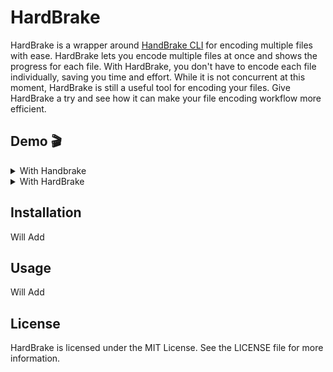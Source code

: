 # HardBrake

HardBrake is a wrapper around [HandBrake CLI](https://github.com/HandBrake/HandBrake) for encoding multiple files with ease. HardBrake lets you encode multiple files at once and shows the progress for each file. With HardBrake, you don't have to encode each file individually, saving you time and effort. While it is not concurrent at this moment, HardBrake is still a useful tool for encoding your files. Give HardBrake a try and see how it can make your file encoding workflow more efficient.

## Demo 🎬

<details>
<summary>With Handbrake</summary>
<img style="width: 100%" src="demo/handbrake-gui.gif" />
</details>
<details>

<summary>With HardBrake</summary>
<img style="width: 100%" src="demo/hardbrake.gif" />
</details>

## Installation

Will Add

## Usage

Will Add

## License

HardBrake is licensed under the MIT License. See the LICENSE file for more information.
